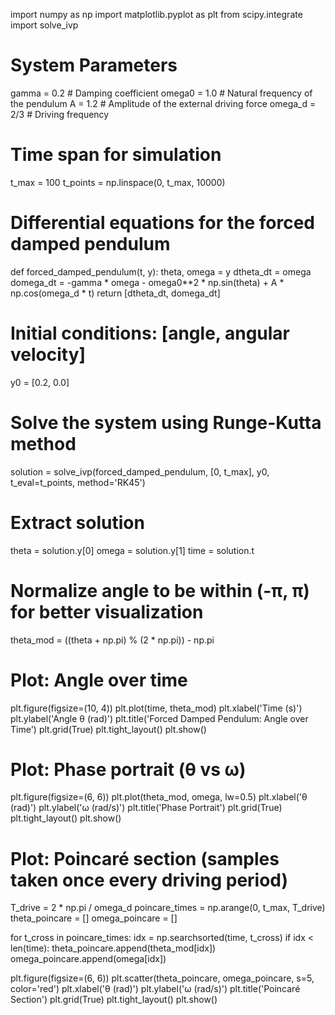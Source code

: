 import numpy as np
import matplotlib.pyplot as plt
from scipy.integrate import solve_ivp

# System Parameters
gamma = 0.2         # Damping coefficient
omega0 = 1.0        # Natural frequency of the pendulum
A = 1.2             # Amplitude of the external driving force
omega_d = 2/3       # Driving frequency

# Time span for simulation
t_max = 100
t_points = np.linspace(0, t_max, 10000)

# Differential equations for the forced damped pendulum
def forced_damped_pendulum(t, y):
    theta, omega = y
    dtheta_dt = omega
    domega_dt = -gamma * omega - omega0**2 * np.sin(theta) + A * np.cos(omega_d * t)
    return [dtheta_dt, domega_dt]

# Initial conditions: [angle, angular velocity]
y0 = [0.2, 0.0]

# Solve the system using Runge-Kutta method
solution = solve_ivp(forced_damped_pendulum, [0, t_max], y0, t_eval=t_points, method='RK45')

# Extract solution
theta = solution.y[0]
omega = solution.y[1]
time = solution.t

# Normalize angle to be within (-π, π) for better visualization
theta_mod = ((theta + np.pi) % (2 * np.pi)) - np.pi

# Plot: Angle over time
plt.figure(figsize=(10, 4))
plt.plot(time, theta_mod)
plt.xlabel('Time (s)')
plt.ylabel('Angle θ (rad)')
plt.title('Forced Damped Pendulum: Angle over Time')
plt.grid(True)
plt.tight_layout()
plt.show()

# Plot: Phase portrait (θ vs ω)
plt.figure(figsize=(6, 6))
plt.plot(theta_mod, omega, lw=0.5)
plt.xlabel('θ (rad)')
plt.ylabel('ω (rad/s)')
plt.title('Phase Portrait')
plt.grid(True)
plt.tight_layout()
plt.show()

# Plot: Poincaré section (samples taken once every driving period)
T_drive = 2 * np.pi / omega_d
poincare_times = np.arange(0, t_max, T_drive)
theta_poincare = []
omega_poincare = []

for t_cross in poincare_times:
    idx = np.searchsorted(time, t_cross)
    if idx < len(time):
        theta_poincare.append(theta_mod[idx])
        omega_poincare.append(omega[idx])

plt.figure(figsize=(6, 6))
plt.scatter(theta_poincare, omega_poincare, s=5, color='red')
plt.xlabel('θ (rad)')
plt.ylabel('ω (rad/s)')
plt.title('Poincaré Section')
plt.grid(True)
plt.tight_layout()
plt.show()


